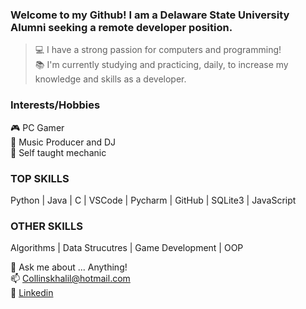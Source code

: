 ### Welcome to my Github! I am a Delaware State University Alumni seeking a remote developer position. 

> 💻 I have a strong passion for computers and programming! <br />
> 📚 I'm currently studying and practicing, daily, to increase my knowledge and skills as a developer. 

### Interests/Hobbies
🎮 PC Gamer <br />
🎵 Music Producer and DJ <br />
🚗 Self taught mechanic <br />


### TOP SKILLS
Python | Java | C | VSCode | Pycharm | GitHub | SQLite3 | JavaScript 

### OTHER SKILLS

Algorithms | Data Strucutres | Game Development | OOP <br /> 

💬 Ask me about ... Anything! <br />
📫 Collinskhalil@hotmail.com <br />
🙋 [Linkedin](https://www.linkedin.com/in/khalil-collins/) <br />



<!---
khalil0525/khalil0525 is a ✨ special ✨ repository because its `README.md` (this file) appears on your GitHub profile.
You can click the Preview link to take a look at your changes.
--->
